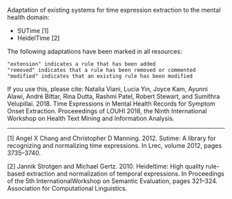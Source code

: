 Adaptation of existing systems for time expression extraction to the mental health domain:
- SUTime [1]
- HeidelTime [2]

The following adaptations have been marked in all resources:

    "extension" indicates a rule that has been added
    "removed" indicates that a rule has been removed or commented
    "modified" indicates that an existing rule has been modified

If you use this, please cite: Natalia Viani, Lucia Yin, Joyce Kam, Ayunni Alawi, André Bittar, Rina Dutta, Rashmi Patel, Robert Stewart, and Sumithra Velupillai. 2018. Time Expressions in Mental Health Records for Symptom Onset Extraction. Proceeedings of LOUHI 2018, the Ninth International Workshop on Health Text Mining and Information Analysis.


---

[1] Angel X Chang and Christopher D Manning. 2012. Sutime: A library for recognizing and normalizing time expressions. In Lrec, volume 2012, pages 3735–3740.

[2] Jannik Strotgen and Michael Gertz. 2010. Heideltime: High quality rule-based extraction and normalization of temporal expressions. In Proceedings of the 5th InternationalWorkshop on Semantic Evaluation, pages 321–324. Association for Computational Linguistics.

